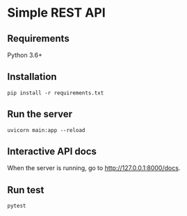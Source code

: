 # Simple REST API

## Requirements

Python 3.6+

## Installation

`pip install -r requirements.txt`

## Run the server

`uvicorn main:app --reload`

## Interactive API docs

When the server is running, go to http://127.0.0.1:8000/docs.

## Run test

`pytest`